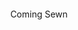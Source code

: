 <br />
 <br />
 <br />
 <br />
 <br />
 <br />
 <p align="center">Coming Sewn</p>
 <br />
 <br />
 <br />
 <br />
 <br />
 <br />
